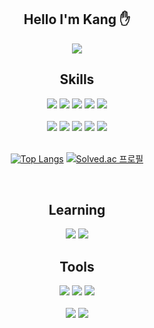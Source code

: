 <div align="center">
  
## Hello I'm Kang ✋
<img src="https://media3.giphy.com/media/v1.Y2lkPTc5MGI3NjExcnBmbXRldXNoem9iaXpseXZ1dGZ0MDR2ZHQ3cnJqMjM5anF0MXE0OCZlcD12MV9pbnRlcm5hbF9naWZfYnlfaWQmY3Q9Zw/1Tljsv3wVwWKA/giphy.webp" />


## Skills

<div>
  <img src="https://img.shields.io/badge/Python-14354C?style=for-the-badge&logo=python&logoColor=white"> 
  <img src="https://img.shields.io/badge/HTML5-E34F26?style=for-the-badge&logo=html5&logoColor=white">
  <img src="https://img.shields.io/badge/CSS3-1572B6?style=for-the-badge&logo=css3&logoColor=white">
  <img src="https://img.shields.io/badge/JavaScript-F7DF1E?style=for-the-badge&logo=JavaScript&logoColor=white">
  <img src="https://img.shields.io/badge/TypeScript-007ACC?style=for-the-badge&logo=typescript&logoColor=white">
  <br/>
  <br/>
  <img src="https://img.shields.io/badge/React-20232A?style=for-the-badge&logo=react&logoColor=61DAFB">
  <img src="https://img.shields.io/badge/Next.js-000?logo=nextdotjs&logoColor=fff&style=for-the-badge">
  <img src="https://img.shields.io/badge/styled--components-DB7093?style=for-the-badge&logo=styled-components&logoColor=white">
  <img src="https://img.shields.io/badge/Tailwind_CSS-38B2AC?style=for-the-badge&logo=tailwind-css&logoColor=white"> 
  <img src="https://img.shields.io/badge/Prisma-3982CE?style=for-the-badge&logo=Prisma&logoColor=white">
</div>

<br/>

[![Top Langs](https://github-readme-stats.vercel.app/api/top-langs/?username=tnqkr3494&layout=compact&theme=transparent)](https://github.com/anuraghazra/github-readme-stats)
[![Solved.ac
프로필](http://mazassumnida.wtf/api/v2/generate_badge?boj=tnqkr3494)](https://solved.ac/tnqkr3494)

<br/>

## Learning

<img src="https://img.shields.io/badge/dart-%230175C2.svg?style=for-the-badge&logo=dart&logoColor=white">
<img src="https://img.shields.io/badge/Flutter-%2302569B.svg?style=for-the-badge&logo=Flutter&logoColor=white">
 

 <br/>
 
## Tools
<img src="https://img.shields.io/badge/GIT-E44C30?style=for-the-badge&logo=git&logoColor=white"> 
<img src="https://img.shields.io/badge/GitHub-100000?style=for-the-badge&logo=github&logoColor=white"> 
<img src="https://img.shields.io/badge/Vercel-000000?style=for-the-badge&logo=vercel&logoColor=white">
<br/>
<br/>
<img src="https://img.shields.io/badge/Visual%20Studio%20Code-0078d7.svg?style=for-the-badge&logo=visual-studio-code&logoColor=white">
<img src="https://img.shields.io/badge/android%20studio-346ac1?style=for-the-badge&logo=android%20studio&logoColor=white">

</div>


